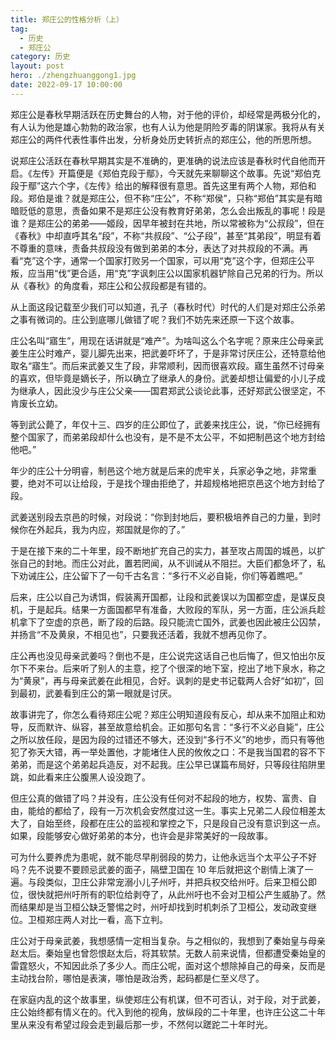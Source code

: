 ```yaml
---
title: 郑庄公的性格分析（上）
tag:
  - 历史
  - 郑庄公
category: 历史
layout: post
hero: ./zhengzhuanggong1.jpg
date: 2022-09-17 10:00:00
---
```


郑庄公是春秋早期活跃在历史舞台的人物，对于他的评价，却经常是两极分化的，有人认为他是雄心勃勃的政治家，也有人认为他是阴险歹毒的阴谋家。我将从有关郑庄公的两件代表性事件出发，分析身处历史转折点的郑庄公，他的所思所想。

说郑庄公活跃在春秋早期其实是不准确的，更准确的说法应该是春秋时代自他而开启。《左传》开篇便是《郑伯克段于鄢》，今天就先来聊聊这个故事。先说“郑伯克段于鄢”这六个字，《左传》给出的解释很有意思。首先这里有两个人物，郑伯和段。郑伯是谁？就是郑庄公，但不称“庄公”，不称“郑侯”，只称“郑伯”其实是有暗暗贬低的意思，责备如果不是郑庄公没有教育好弟弟，怎么会出叛乱的事呢！段是谁？是郑庄公的弟弟——姬段，因早年被封在共地，所以常被称为“公叔段”，但在《春秋》中却直呼其名“段”，不称“共叔段”、“公子段”，甚至“其弟段”，明显有着不尊重的意味，责备共叔段没有做到弟弟的本分，表达了对共叔段的不满。再看“克”这个字，通常一个国家打败另一个国家，可以用“克”这个字，但郑庄公平叛，应当用“伐”更合适，用“克”字讽刺庄公以国家机器铲除自己兄弟的行为。所以从《春秋》的角度看，郑庄公和公叔段都是有错的。

从上面这段记载至少我们可以知道，孔子（春秋时代）时代的人们是对郑庄公杀弟之事有微词的。庄公到底哪儿做错了呢？我们不妨先来还原一下这个故事。

庄公名叫“寤生”，用现在话讲就是“难产”。为啥叫这么个名字呢？原来庄公母亲武姜生庄公时难产，婴儿脚先出来，把武姜吓坏了，于是非常讨厌庄公，还特意给他取名“寤生”。而后来武姜又生了段，非常顺利，因而很喜欢段。寤生虽然不讨母亲的喜欢，但毕竟是嫡长子，所以确立了继承人的身份。武姜却想让偏爱的小儿子成为继承人，因此没少与庄公父亲——国君郑武公谈论此事，还好郑武公很坚定，不肯废长立幼。

等到武公薨了，年仅十三、四岁的庄公即位了，武姜来找庄公，说，“你已经拥有整个国家了，而弟弟段却什么也没有，是不是不太公平，不如把制邑这个地方封给他吧。”

年少的庄公十分明睿，制邑这个地方就是后来的虎牢关，兵家必争之地，非常重要，绝对不可以让给段，于是找个理由拒绝了，并超规格地把京邑这个地方封给了段。

武姜送别段去京邑的时候，对段说：“你到封地后，要积极培养自己的力量，到时候你在外起兵，我为内应，郑国就是你的了。”

于是在接下来的二十年里，段不断地扩充自己的实力，甚至攻占周国的城邑，以扩张自己的封地。而庄公对此，置若罔闻，从不训诫从不阻拦。大臣们都急坏了，私下劝诫庄公，庄公留下了一句千古名言：“多行不义必自毙，你们等着瞧吧。”

后来，庄公以自己为诱饵，假装离开国都，让段和武姜误以为国都空虚，是谋反良机，于是起兵。结果一方面国都早有准备，大败段的军队，另一方面，庄公派兵趁机拿下了空虚的京邑，断了段的后路。段只能流亡国外，武姜也因此被庄公囚禁，并扬言“不及黄泉，不相见也”，只要我还活着，我就不想再见你了。

庄公再也没见母亲武姜吗？倒也不是，庄公说完这话自己也后悔了，但又怕出尔反尔下不来台。后来听了别人的主意，挖了个很深的地下室，挖出了地下泉水，称之为“黄泉”，再与母亲武姜在此相见，合好。讽刺的是史书记载两人合好“如初”，回到最初，武姜看到庄公的第一眼就是讨厌。

故事讲完了，你怎么看待郑庄公呢？郑庄公明知道段有反心，却从来不加阻止和劝导，反而默许、纵容，甚至故意给机会。正如那句名言：“多行不义必自毙”，庄公之所以放任段，是因为段的过错还不够大，还没到“多行不义”的地步，而只有等他犯了弥天大错，再一举处置他，才能堵住人民的攸攸之口：不是我当国君的容不下弟弟，而是这个弟弟起兵造反，对不起我。庄公早已谋篇布局好，只等段往陷阱里跳，如此看来庄公腹黑人设没跑了。

但庄公真的做错了吗？并没有，庄公没有任何对不起段的地方，权势、富贵、自由，能给的都给了，段有一万次机会安然度过这一生。事实上兄弟二人段位相差太大了，自始至终，段都在庄公的监视和掌控之下，只是段自己没有意识到这一点。如果，段能够安心做好弟弟的本分，也许会是非常美好的一段故事。

可为什么要养虎为患呢，就不能尽早削弱段的势力，让他永远当个太平公子不好吗？先不说要不要顾忌武姜的面子，隔壁卫国在 10 年后就把这个剧情上演了一遍。与段类似，卫庄公非常宠溺小儿子州吁，并把兵权交给州吁。后来卫桓公即位，很快就把州吁所有的职位给剥夺了，从此州吁也不会对卫桓公产生威胁了。然而结果却是当卫桓公缺乏警惕之时，州吁却找到时机刺杀了卫桓公，发动政变继位。卫桓郑庄两人对比一看，高下立判。

庄公对于母亲武姜，我想感情一定相当复杂。与之相似的，我想到了秦始皇与母亲赵太后。秦始皇也曾怨恨赵太后，将其软禁。无数人前来说情，但都遭受秦始皇的雷霆怒火，不知因此杀了多少人。而庄公呢，面对这个想除掉自己的母亲，反而是主动找台阶，哪怕是表演，哪怕是政治秀，起码都是仁至义尽了。

在家庭内乱的这个故事里，纵使郑庄公有机谋，但不可否认，对于段，对于武姜，庄公始终都有情义在的。代入到他的视角，放纵段的二十年里，也许庄公这二十年里从来没有希望过段会走到最后那一步，不然何以蹉跎二十年时光。
